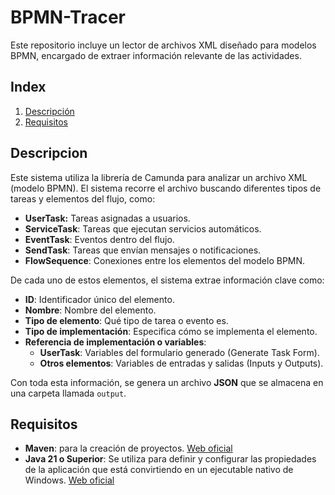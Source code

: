 # BPMN-Tracer

Este repositorio incluye un lector de archivos XML diseñado para modelos BPMN, encargado de extraer información relevante de las actividades.

## Index
1. [Descripción](#descripcion)
2. [Requisitos](#requisitos)

## Descripcion

Este sistema utiliza la librería de Camunda para analizar un archivo XML (modelo BPMN). 
El sistema recorre el archivo buscando diferentes tipos de tareas y elementos del flujo, como:

- **UserTask:** Tareas asignadas a usuarios.
- **ServiceTask**: Tareas que ejecutan servicios automáticos.
- **EventTask**: Eventos dentro del flujo.
- **SendTask**: Tareas que envían mensajes o notificaciones.
- **FlowSequence**: Conexiones entre los elementos del modelo BPMN.
  
De cada uno de estos elementos, el sistema extrae información clave como:
- **ID**: Identificador único del elemento.
- **Nombre**: Nombre del elemento.
- **Tipo de elemento**: Qué tipo de tarea o evento es.
- **Tipo de implementación**: Especifica cómo se implementa el elemento.
- **Referencia de implementación o variables**:
  - **UserTask**: Variables del formulario generado (Generate Task Form).
  - **Otros elementos**: Variables de entradas y salidas (Inputs y Outputs).
    
Con toda esta información, se genera un archivo **JSON** que se almacena en una carpeta llamada `output`.


## Requisitos

- **Maven**: para la creación de proyectos. [Web oficial](https://maven.apache.org/download.cgi?.)
- **Java 21 o Superior**: Se utiliza para definir y configurar las propiedades de la aplicación que está convirtiendo en un ejecutable nativo de Windows. [Web oficial](https://www.oracle.com/java/technologies/downloads/#java21)
